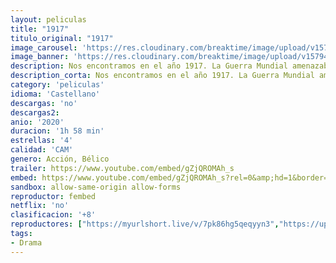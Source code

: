 ```yaml
---
layout: peliculas
title: "1917"
titulo_original: "1917"
image_carousel: 'https://res.cloudinary.com/breaktime/image/upload/v1579458184/1917-min_1_yrj0oq.jpg'
image_banner: 'https://res.cloudinary.com/breaktime/image/upload/v1579458194/1917-min_sspsbo.jpg'
description: Nos encontramos en el año 1917. La Guerra Mundial amenazaba con cambiar, para siempre, el orden mundial. Ante la amenaza que se cernía, Estados Unidos decidió entrar en el conflicto con el objetivo de desequilibrar la balanza que caracterizaba a la contienda.
description_corta: Nos encontramos en el año 1917. La Guerra Mundial amenazaba con cambiar, para siempre, el orden mundial. Ante la amenaza que se cernía, Estados Unidos decidió entrar en el conflicto con el objetivo de...
category: 'peliculas'
idioma: 'Castellano'
descargas: 'no'
descargas2:
anio: '2020'
duracion: '1h 58 min'
estrellas: '4'
calidad: 'CAM'
genero: Acción, Bélico
trailer: https://www.youtube.com/embed/gZjQROMAh_s
embed: https://www.youtube.com/embed/gZjQROMAh_s?rel=0&amp;hd=1&border=0&wmode=opaque&enablejsapi=1&modestbranding=1&controls=1&showinfo=1
sandbox: allow-same-origin allow-forms
reproductor: fembed
netflix: 'no'
clasificacion: '+8'
reproductores: ["https://myurlshort.live/v/7pk86hg5qeqyyn3","https://upstream.to/embed-8rjuxbod8liq.html","https://upstream.to/embed-cs5sixull5z6.html","https://upstream.to/embed-q5co7te9fp8d.html","https://upstream.to/embed-dk12zv65fqwq.html","https://gdriveplayer.co/embed2.php?link=OjrwUXSevwwnvXFVyc3ptgqMObo8j94LwC4W5LBBATEQAkNXWx%252FN3OiCjAsHI%252BwGuqXZU7PRgoMMl3lbJyq64%252BcMU5iyci4pAGUBjIoX1%252BPuxxX76UdS9lT3AdoXM4JkaxlVO7mcPkK3bmGxy4cGnTzuWVSk6t6rLyZybnf7uCTIYjbe4mEOc7QbWayJeCtsn1FN6SfoRifvx8yawQvuxN","https://myurlshort.live/v/xj2rxh53jpxzdk6","https://player.premiumstream.live/player.php?id=Mjk4&sub=https://streamango.poseidonhd.me/subs1/1917.2019.DVDScr.srt","https://api.cuevana3.io/stream/index.php?file=ek5lbm9xYWNrS0xJMVp5b21KREk0dFBLbjVkaHhkRGdrOG1jbnBpUnhhS1Z0b3hvZnFxMDFxWFRuV2FYdDViQnQ1bXBjM2l6MHViVHBwaVJtNlBUdjdxU3FadVkyYURhMDlLYW5walN5ZUxZMHFadnJNZlU"]
tags:
- Drama
---
```













